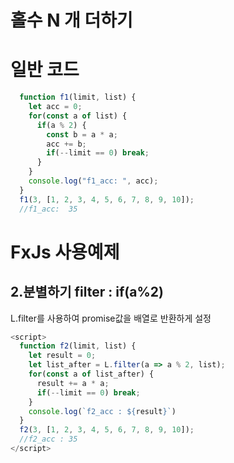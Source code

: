 # 홀수 N 개 더하기 

# 일반 코드
```javascript
  function f1(limit, list) {
    let acc = 0;
    for(const a of list) {
      if(a % 2) {
        const b = a * a;
        acc += b;
        if(--limit == 0) break;
      }
    }
    console.log("f1_acc: ", acc);
  }
  f1(3, [1, 2, 3, 4, 5, 6, 7, 8, 9, 10]);
  //f1_acc:  35
```


# FxJs 사용예제

## 2.분별하기 filter : if(a%2)

L.filter를 사용하여 promise값을 배열로 반환하게 설정

```javascript
<script>
  function f2(limit, list) {
    let result = 0;
    let list_after = L.filter(a => a % 2, list);
    for(const a of list_after) {
      result += a * a;
      if(--limit == 0) break;
    }
    console.log(`f2_acc : ${result}`)
  }
  f2(3, [1, 2, 3, 4, 5, 6, 7, 8, 9, 10]);
  //f2_acc : 35
</script>
```

